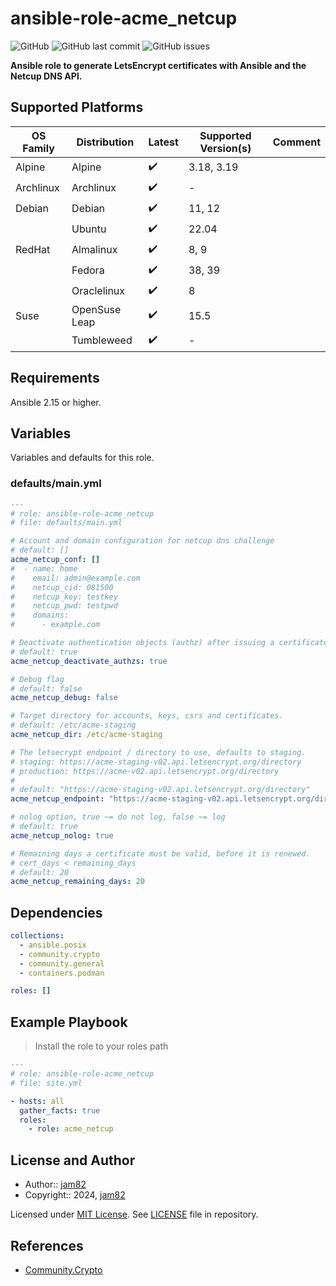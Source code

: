 # ansible-role-acme_netcup

![GitHub](https://img.shields.io/github/license/jam82/ansible-role-acme_netcup) ![GitHub last commit](https://img.shields.io/github/last-commit/jam82/ansible-role-acme_netcup) ![GitHub issues](https://img.shields.io/github/issues-raw/jam82/ansible-role-acme_netcup)

**Ansible role to generate LetsEncrypt certificates with Ansible and the Netcup DNS API.**

## Supported Platforms

| OS Family | Distribution  | Latest | Supported Version(s) | Comment |
|-----------|---------------|--------|----------------------|---------|
| Alpine    | Alpine        | :heavy_check_mark: | 3.18, 3.19 | |
| Archlinux | Archlinux     | :heavy_check_mark: | - | |
| Debian    | Debian        | :heavy_check_mark: | 11, 12 | |
|           | Ubuntu        | :heavy_check_mark: | 22.04 | |
| RedHat    | Almalinux     | :heavy_check_mark: | 8, 9 | |
|           | Fedora        | :heavy_check_mark: | 38, 39 | |
|           | Oraclelinux   | :heavy_check_mark: | 8 | |
| Suse      | OpenSuse Leap | :heavy_check_mark: | 15.5 | |
|           | Tumbleweed    | :heavy_check_mark: | - | |

## Requirements

Ansible 2.15 or higher.

## Variables

Variables and defaults for this role.

### defaults/main.yml

```yaml
---
# role: ansible-role-acme_netcup
# file: defaults/main.yml

# Account and domain configuration for netcup dns challenge
# default: []
acme_netcup_conf: []
#  - name: home
#    email: admin@example.com
#    netcup_cid: 081500
#    netcup_key: testkey
#    netcup_pwd: testpwd
#    domains:
#      - example.com

# Deactivate authentication objects (authz) after issuing a certificate
# default: true
acme_netcup_deactivate_authzs: true

# Debug flag
# default: false
acme_netcup_debug: false

# Target directory for accounts, keys, csrs and certificates.
# default: /etc/acme-staging
acme_netcup_dir: /etc/acme-staging

# The letsecrypt endpoint / directory to use, defaults to staging.
# staging: https://acme-staging-v02.api.letsencrypt.org/directory
# production: https://acme-v02.api.letsencrypt.org/directory
#
# default: "https://acme-staging-v02.api.letsencrypt.org/directory"
acme_netcup_endpoint: "https://acme-staging-v02.api.letsencrypt.org/directory"

# nolog option, true ~= do not log, false ~= log
# default: true
acme_netcup_nolog: true

# Remaining days a certificate must be valid, before it is renewed.
# cert_days < remaining_days
# default: 20
acme_netcup_remaining_days: 20
```

## Dependencies

```yaml
collections:
  - ansible.posix
  - community.crypto
  - community.general
  - containers.podman

roles: []
```

## Example Playbook

> Install the role to your roles path

```yaml
---
# role: ansible-role-acme_netcup
# file: site.yml

- hosts: all
  gather_facts: true
  roles:
    - role: acme_netcup
```

## License and Author

- Author:: [jam82](https://github.com/jam82/)
- Copyright:: 2024, [jam82](https://github.com/jam82/)

Licensed under [MIT License](https://opensource.org/licenses/MIT).
See [LICENSE](https://github.com/jam82/ansible-role-acme_netcup/blob/master/LICENSE) file in repository.

## References

- [Community.Crypto](https://docs.ansible.com/ansible/latest/collections/community/crypto/index.html)
